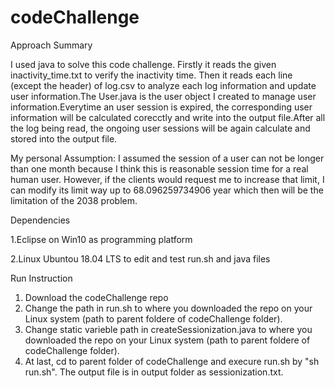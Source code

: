 # codeChallenge

Approach Summary

I used java to solve this code challenge. Firstly it reads the given inactivity_time.txt to verify the inactivity time. Then it reads each line (except the header) of log.csv to analyze each log information and update user information.The User.java is the user object I created to manage user information.Everytime an user session is expired, the corresponding user information will be calculated corecctly and write into the output file.After all the log being read, the ongoing user sessions will be again calculate and stored into the output file.

My personal Assumption: I assumed the session of a user can not be longer than one month because I think this is reasonable session time for a real human user. However, if the clients would request me to increase that limit, I can modify its limit way up to 68.096259734906 year which then will be the limitation of the 2038 problem. 


Dependencies

1.Eclipse on Win10 as programming platform

2.Linux Ubuntou 18.04 LTS to edit and test run.sh and java files

Run Instruction

1. Download the codeChallenge repo
2. Change the path in run.sh to where you downloaded the repo on your Linux system (path to parent foldere of codeChallenge folder).
3. Change static varieble path in createSessionization.java to where you downloaded the repo on your Linux system (path to parent foldere of codeChallenge folder).
4. At last, cd to parent folder of codeChallenge and execure run.sh by "sh run.sh". The output file is in output folder as sessionization.txt.
